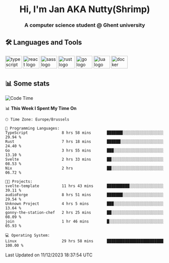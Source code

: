 <h1 align="center">Hi, I'm Jan AKA Nutty(Shrimp)</h1>
<h3 align="center">A computer science student @ Ghent university</h3>

<h2 align="left">🛠️ Languages and Tools</h2>

###

<div align="left">
  <img src="https://cdn.jsdelivr.net/gh/devicons/devicon/icons/typescript/typescript-original.svg" height="40" width="52" alt="typescript logo"  />
  <img src="https://cdn.jsdelivr.net/gh/devicons/devicon/icons/react/react-original.svg" height="40" width="52" alt="react logo"  />
  <img src="https://cdn.jsdelivr.net/gh/devicons/devicon/icons/sass/sass-original.svg" height="40" width="52" alt="sass logo"  />
  <img src="https://cdn.jsdelivr.net/gh/devicons/devicon/icons/rust/rust-plain.svg" height="40" width="52" alt="rust logo"  />
  <img src="https://cdn.jsdelivr.net/gh/devicons/devicon/icons/go/go-original.svg" height="40" width="52" alt="go logo"  />
  <img src="https://cdn.jsdelivr.net/gh/devicons/devicon/icons/lua/lua-original.svg" height="40" width="52" alt="lua logo"  />
  <img src="https://cdn.jsdelivr.net/gh/devicons/devicon/icons/docker/docker-original.svg" height="40" width="52" alt="docker logo"  />
</div>

<h2>📊 Some stats</h2>

<!--START_SECTION:waka-->
![Code Time](http://img.shields.io/badge/Code%20Time-4%2C006%20hrs%2055%20mins-blue)

📊 **This Week I Spent My Time On** 

```text
🕑︎ Time Zone: Europe/Brussels

💬 Programming Languages: 
TypeScript               8 hrs 58 mins       ███████░░░░░░░░░░░░░░░░░░   29.94 % 
Rust                     7 hrs 18 mins       ██████░░░░░░░░░░░░░░░░░░░   24.40 % 
Go                       3 hrs 55 mins       ███░░░░░░░░░░░░░░░░░░░░░░   13.10 % 
Svelte                   2 hrs 33 mins       ██░░░░░░░░░░░░░░░░░░░░░░░   08.53 % 
Nix                      2 hrs               ██░░░░░░░░░░░░░░░░░░░░░░░   06.72 % 

🐱‍💻 Projects: 
svelte-template          11 hrs 43 mins      ██████████░░░░░░░░░░░░░░░   39.11 % 
audioForge               8 hrs 51 mins       ███████░░░░░░░░░░░░░░░░░░   29.54 % 
Unknown Project          4 hrs 5 mins        ███░░░░░░░░░░░░░░░░░░░░░░   13.64 % 
gonny-the-station-chef   2 hrs 25 mins       ██░░░░░░░░░░░░░░░░░░░░░░░   08.09 % 
join                     1 hr 46 mins        █░░░░░░░░░░░░░░░░░░░░░░░░   05.93 % 

💻 Operating System: 
Linux                    29 hrs 58 mins      █████████████████████████   100.00 % 
```


 Last Updated on 11/12/2023 18:37:54 UTC
<!--END_SECTION:waka-->
